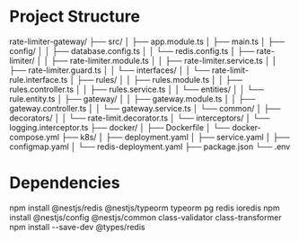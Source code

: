 # Project Structure

rate-limiter-gateway/
├── src/
│ ├── app.module.ts
│ ├── main.ts
│ ├── config/
│ │ ├── database.config.ts
│ │ └── redis.config.ts
│ ├── rate-limiter/
│ │ ├── rate-limiter.module.ts
│ │ ├── rate-limiter.service.ts
│ │ ├── rate-limiter.guard.ts
│ │ └── interfaces/
│ │ └── rate-limit-rule.interface.ts
│ ├── rules/
│ │ ├── rules.module.ts
│ │ ├── rules.controller.ts
│ │ ├── rules.service.ts
│ │ └── entities/
│ │ └── rule.entity.ts
│ ├── gateway/
│ │ ├── gateway.module.ts
│ │ ├── gateway.controller.ts
│ │ └── gateway.service.ts
│ └── common/
│ ├── decorators/
│ │ └── rate-limit.decorator.ts
│ └── interceptors/
│ └── logging.interceptor.ts
├── docker/
│ ├── Dockerfile
│ └── docker-compose.yml
├── k8s/
│ ├── deployment.yaml
│ ├── service.yaml
│ ├── configmap.yaml
│ └── redis-deployment.yaml
├── package.json
└── .env

# Dependencies

npm install @nestjs/redis @nestjs/typeorm typeorm pg redis ioredis
npm install @nestjs/config @nestjs/common class-validator class-transformer
npm install --save-dev @types/redis
